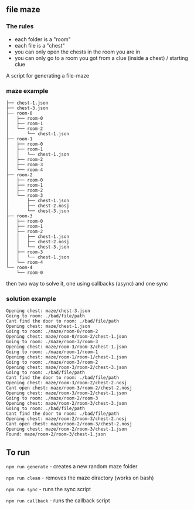 ## file maze

### The rules

- each folder is a "room"
- each file is a "chest"
- you can only open the chests in the room you are in
- you can only go to a room you got from a clue (inside a chest) / starting clue


A script for generating a file-maze

### maze example
```
├── chest-1.json
├── chest-3.json
├── room-0
│   ├── room-0
│   ├── room-1
│   └── room-2
│       └── chest-1.json
├── room-1
│   ├── room-0
│   ├── room-1
│   │   └── chest-1.json
│   ├── room-2
│   ├── room-3
│   └── room-4
├── room-2
│   ├── room-0
│   ├── room-1
│   ├── room-2
│   └── room-3
│       ├── chest-1.json
│       ├── chest-2.nosj
│       └── chest-3.json
├── room-3
│   ├── room-0
│   ├── room-1
│   ├── room-2
│   │   ├── chest-1.json
│   │   ├── chest-2.nosj
│   │   └── chest-3.json
│   ├── room-3
│   │   └── chest-1.json
│   └── room-4
└── room-4
    └── room-0
```

then two way to solve it, one using callbacks (async) and one sync

### solution example

```
Opening chest: maze/chest-3.json
Going to room: ./bad/file/path
Cant find the door to room: ./bad/file/path
Opening chest: maze/chest-1.json
Going to room: ./maze/room-0/room-2
Opening chest: maze/room-0/room-2/chest-1.json
Going to room: ./maze/room-3/room-3
Opening chest: maze/room-3/room-3/chest-1.json
Going to room: ./maze/room-1/room-1
Opening chest: maze/room-1/room-1/chest-1.json
Going to room: ./maze/room-3/room-2
Opening chest: maze/room-3/room-2/chest-3.json
Going to room: ./bad/file/path
Cant find the door to room: ./bad/file/path
Opening chest: maze/room-3/room-2/chest-2.nosj
Cant open chest: maze/room-3/room-2/chest-2.nosj
Opening chest: maze/room-3/room-2/chest-1.json
Going to room: ./maze/room-2/room-3
Opening chest: maze/room-2/room-3/chest-3.json
Going to room: ./bad/file/path
Cant find the door to room: ./bad/file/path
Opening chest: maze/room-2/room-3/chest-2.nosj
Cant open chest: maze/room-2/room-3/chest-2.nosj
Opening chest: maze/room-2/room-3/chest-1.json
Found: maze/room-2/room-3/chest-1.json
```

## To run

`npm run generate` - creates a new random maze folder

`npm run clean` - removes the maze diractory (works on bash)

`npm run sync` - runs the sync script

`npm run callback` - runs the callback script
